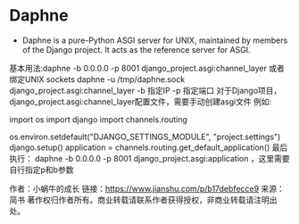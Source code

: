 # Daphne
- Daphne is a pure-Python ASGI server for UNIX, maintained by members of the Django project. It acts as the reference server for ASGI.

基本用法:daphne -b 0.0.0.0 -p 8001 django_project.asgi:channel_layer
或者绑定UNIX sockets daphne -u /tmp/daphne.sock django_project.asgi:channel_layer
    -b 指定IP
    -p 指定端口
对于Django项目，django_project.asgi:channel_layer配置文件，需要手动创建asgi文件
例如:

import os
import django
import channels.routing

os.environ.setdefault("DJANGO_SETTINGS_MODULE", "project.settings")
django.setup()
application = channels.routing.get_default_application()
最后执行： daphne -b 0.0.0.0 -p 8001 django_project.asgi:application ，这里需要自行指定p和b参数

作者：小蜗牛的成长
链接：https://www.jianshu.com/p/b17debfecce9
来源：简书
著作权归作者所有。商业转载请联系作者获得授权，非商业转载请注明出处。